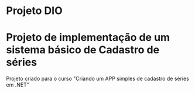 # Projeto DIO
# Projeto de implementação de um sistema básico de Cadastro de séries
Projeto criado para o curso "Criando um APP simples de cadastro de séries em .NET"